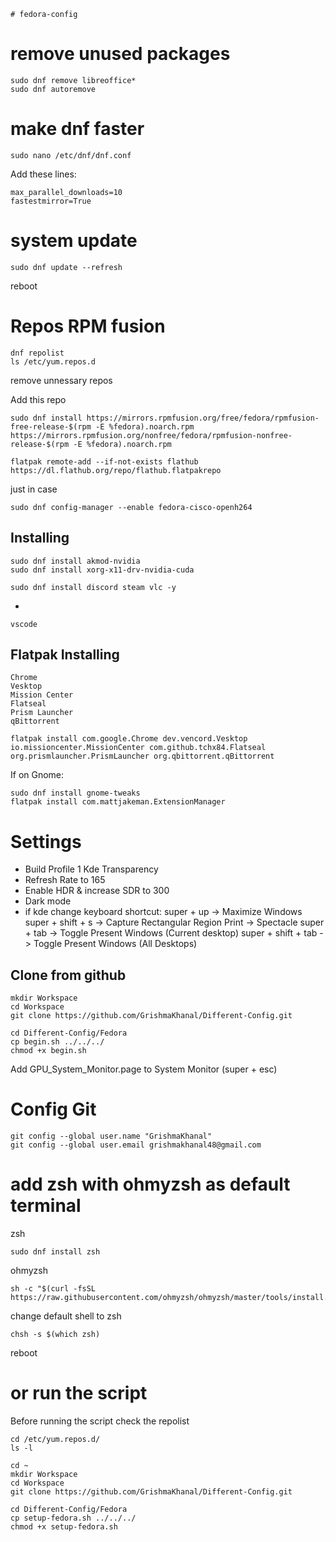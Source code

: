     # fedora-config

# remove unused packages

```
sudo dnf remove libreoffice*
sudo dnf autoremove
```

# make dnf faster

```
sudo nano /etc/dnf/dnf.conf
```

Add these lines:

```
max_parallel_downloads=10
fastestmirror=True
```

# system update

```
sudo dnf update --refresh
```

reboot


# Repos RPM fusion

```
dnf repolist
ls /etc/yum.repos.d
```
remove unnessary repos

Add this repo
```
sudo dnf install https://mirrors.rpmfusion.org/free/fedora/rpmfusion-free-release-$(rpm -E %fedora).noarch.rpm https://mirrors.rpmfusion.org/nonfree/fedora/rpmfusion-nonfree-release-$(rpm -E %fedora).noarch.rpm
```

```
flatpak remote-add --if-not-exists flathub https://dl.flathub.org/repo/flathub.flatpakrepo
```

just in case
```
sudo dnf config-manager --enable fedora-cisco-openh264
```

## Installing 
```
sudo dnf install akmod-nvidia
sudo dnf install xorg-x11-drv-nvidia-cuda
```

```
sudo dnf install discord steam vlc -y
```
+
```
vscode
```

## Flatpak Installing

```
Chrome
Vesktop
Mission Center
Flatseal
Prism Launcher
qBittorrent
```

```
flatpak install com.google.Chrome dev.vencord.Vesktop io.missioncenter.MissionCenter com.github.tchx84.Flatseal org.prismlauncher.PrismLauncher org.qbittorrent.qBittorrent
```

If on Gnome:

```
sudo dnf install gnome-tweaks
flatpak install com.mattjakeman.ExtensionManager
```


# Settings

- Build Profile 1 Kde Transparency
- Refresh Rate to 165
- Enable HDR & increase SDR to 300
- Dark mode
- if kde change keyboard shortcut:
    super + up -> Maximize Windows
    super + shift + s -> Capture Rectangular Region
    Print -> Spectacle
    super + tab -> Toggle Present Windows (Current desktop)
    super + shift + tab -> Toggle Present Windows (All Desktops)


## Clone from github
```
mkdir Workspace
cd Workspace
git clone https://github.com/GrishmaKhanal/Different-Config.git
```
```
cd Different-Config/Fedora
cp begin.sh ../../../
chmod +x begin.sh
```

Add GPU_System_Monitor.page to System Monitor (super + esc)


# Config Git
```
git config --global user.name "GrishmaKhanal"
git config --global user.email grishmakhanal48@gmail.com
```
# add zsh with ohmyzsh as default terminal

zsh

```
sudo dnf install zsh
```

ohmyzsh

```
sh -c "$(curl -fsSL https://raw.githubusercontent.com/ohmyzsh/ohmyzsh/master/tools/install.sh)"
```

change default shell to zsh

```
chsh -s $(which zsh)
```

reboot



# or run the script

Before running the script check the repolist

```
cd /etc/yum.repos.d/
ls -l
```

```
cd ~
mkdir Workspace
cd Workspace
git clone https://github.com/GrishmaKhanal/Different-Config.git
```

```
cd Different-Config/Fedora
cp setup-fedora.sh ../../../
chmod +x setup-fedora.sh
```